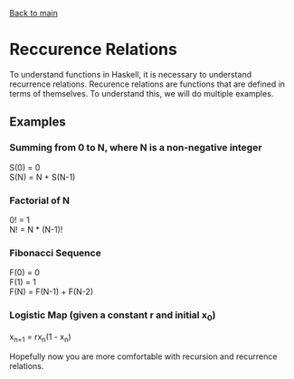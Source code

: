 [Back to main](https://jd-anabi.github.io/functional-programming/)  

# Reccurence Relations
To understand functions in Haskell, it is necessary to understand recurrence relations. 
Recurence relations are functions that are defined in terms of themselves. To understand this, 
we will do multiple examples.

## Examples
### Summing from 0 to N, where N is a non-negative integer
S(0) = 0  
S(N) = N + S(N-1)
### Factorial of N
0! = 1  
N! = N * (N-1)!
### Fibonacci Sequence
F(0) = 0  
F(1) = 1  
F(N) = F(N-1) + F(N-2)
### Logistic Map (given a constant r and initial x<sub>0</sub>)
x<sub>n+1</sub> = rx<sub>n</sub>(1 - x<sub>n</sub>)  

Hopefully now you are more comfortable with recursion and recurrence relations.
